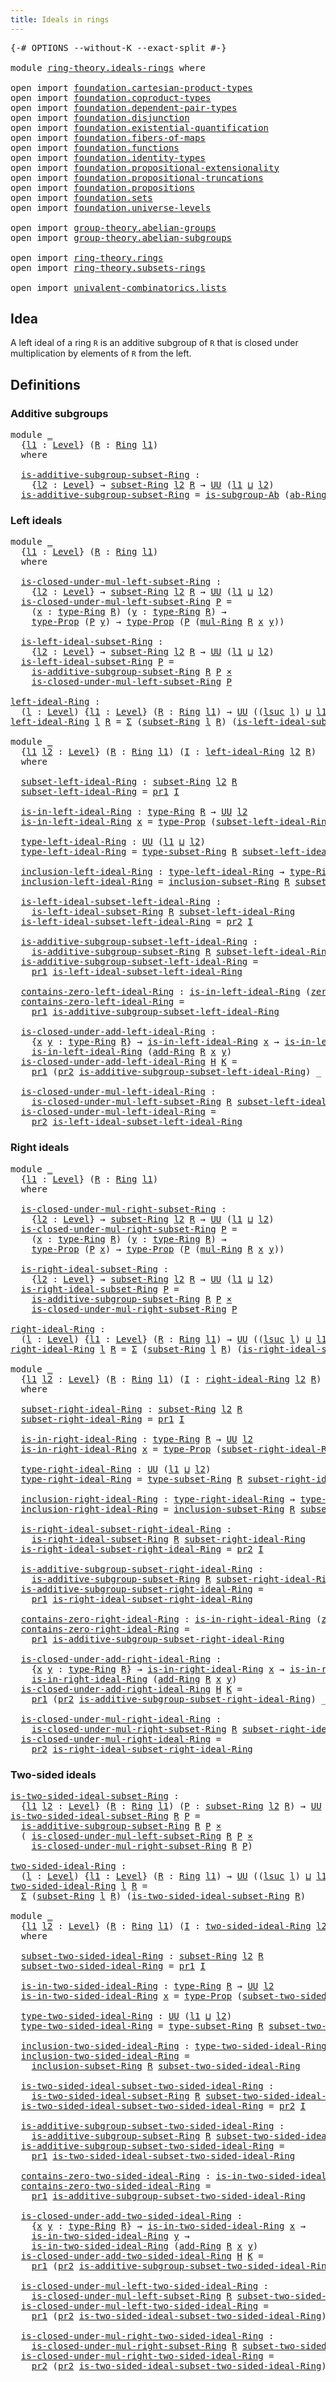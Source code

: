 ```yaml
---
title: Ideals in rings
---
```


<pre class="Agda"><a id="41" class="Symbol">{-#</a> <a id="45" class="Keyword">OPTIONS</a> <a id="53" class="Pragma">--without-K</a> <a id="65" class="Pragma">--exact-split</a> <a id="79" class="Symbol">#-}</a>

<a id="84" class="Keyword">module</a> <a id="91" href="ring-theory.ideals-rings.html" class="Module">ring-theory.ideals-rings</a> <a id="116" class="Keyword">where</a>

<a id="123" class="Keyword">open</a> <a id="128" class="Keyword">import</a> <a id="135" href="foundation.cartesian-product-types.html" class="Module">foundation.cartesian-product-types</a>
<a id="170" class="Keyword">open</a> <a id="175" class="Keyword">import</a> <a id="182" href="foundation.coproduct-types.html" class="Module">foundation.coproduct-types</a>
<a id="209" class="Keyword">open</a> <a id="214" class="Keyword">import</a> <a id="221" href="foundation.dependent-pair-types.html" class="Module">foundation.dependent-pair-types</a>
<a id="253" class="Keyword">open</a> <a id="258" class="Keyword">import</a> <a id="265" href="foundation.disjunction.html" class="Module">foundation.disjunction</a>
<a id="288" class="Keyword">open</a> <a id="293" class="Keyword">import</a> <a id="300" href="foundation.existential-quantification.html" class="Module">foundation.existential-quantification</a>
<a id="338" class="Keyword">open</a> <a id="343" class="Keyword">import</a> <a id="350" href="foundation.fibers-of-maps.html" class="Module">foundation.fibers-of-maps</a>
<a id="376" class="Keyword">open</a> <a id="381" class="Keyword">import</a> <a id="388" href="foundation.functions.html" class="Module">foundation.functions</a>
<a id="409" class="Keyword">open</a> <a id="414" class="Keyword">import</a> <a id="421" href="foundation.identity-types.html" class="Module">foundation.identity-types</a>
<a id="447" class="Keyword">open</a> <a id="452" class="Keyword">import</a> <a id="459" href="foundation.propositional-extensionality.html" class="Module">foundation.propositional-extensionality</a>
<a id="499" class="Keyword">open</a> <a id="504" class="Keyword">import</a> <a id="511" href="foundation.propositional-truncations.html" class="Module">foundation.propositional-truncations</a>
<a id="548" class="Keyword">open</a> <a id="553" class="Keyword">import</a> <a id="560" href="foundation.propositions.html" class="Module">foundation.propositions</a>
<a id="584" class="Keyword">open</a> <a id="589" class="Keyword">import</a> <a id="596" href="foundation.sets.html" class="Module">foundation.sets</a>
<a id="612" class="Keyword">open</a> <a id="617" class="Keyword">import</a> <a id="624" href="foundation.universe-levels.html" class="Module">foundation.universe-levels</a>

<a id="652" class="Keyword">open</a> <a id="657" class="Keyword">import</a> <a id="664" href="group-theory.abelian-groups.html" class="Module">group-theory.abelian-groups</a>
<a id="692" class="Keyword">open</a> <a id="697" class="Keyword">import</a> <a id="704" href="group-theory.abelian-subgroups.html" class="Module">group-theory.abelian-subgroups</a>

<a id="736" class="Keyword">open</a> <a id="741" class="Keyword">import</a> <a id="748" href="ring-theory.rings.html" class="Module">ring-theory.rings</a>
<a id="766" class="Keyword">open</a> <a id="771" class="Keyword">import</a> <a id="778" href="ring-theory.subsets-rings.html" class="Module">ring-theory.subsets-rings</a>

<a id="805" class="Keyword">open</a> <a id="810" class="Keyword">import</a> <a id="817" href="univalent-combinatorics.lists.html" class="Module">univalent-combinatorics.lists</a>
</pre>
## Idea

A left ideal of a ring `R` is an additive subgroup of `R` that is closed under multiplication by elements of `R` from the left.

## Definitions

### Additive subgroups

<pre class="Agda"><a id="1038" class="Keyword">module</a> <a id="1045" href="ring-theory.ideals-rings.html#1045" class="Module">_</a>
  <a id="1049" class="Symbol">{</a><a id="1050" href="ring-theory.ideals-rings.html#1050" class="Bound">l1</a> <a id="1053" class="Symbol">:</a> <a id="1055" href="Agda.Primitive.html#597" class="Postulate">Level</a><a id="1060" class="Symbol">}</a> <a id="1062" class="Symbol">(</a><a id="1063" href="ring-theory.ideals-rings.html#1063" class="Bound">R</a> <a id="1065" class="Symbol">:</a> <a id="1067" href="ring-theory.rings.html#2551" class="Function">Ring</a> <a id="1072" href="ring-theory.ideals-rings.html#1050" class="Bound">l1</a><a id="1074" class="Symbol">)</a>
  <a id="1078" class="Keyword">where</a>
  
  <a id="1089" href="ring-theory.ideals-rings.html#1089" class="Function">is-additive-subgroup-subset-Ring</a> <a id="1122" class="Symbol">:</a>
    <a id="1128" class="Symbol">{</a><a id="1129" href="ring-theory.ideals-rings.html#1129" class="Bound">l2</a> <a id="1132" class="Symbol">:</a> <a id="1134" href="Agda.Primitive.html#597" class="Postulate">Level</a><a id="1139" class="Symbol">}</a> <a id="1141" class="Symbol">→</a> <a id="1143" href="ring-theory.subsets-rings.html#597" class="Function">subset-Ring</a> <a id="1155" href="ring-theory.ideals-rings.html#1129" class="Bound">l2</a> <a id="1158" href="ring-theory.ideals-rings.html#1063" class="Bound">R</a> <a id="1160" class="Symbol">→</a> <a id="1162" href="foundation-core.universe-levels.html#235" class="Primitive">UU</a> <a id="1165" class="Symbol">(</a><a id="1166" href="ring-theory.ideals-rings.html#1050" class="Bound">l1</a> <a id="1169" href="Agda.Primitive.html#810" class="Primitive Operator">⊔</a> <a id="1171" href="ring-theory.ideals-rings.html#1129" class="Bound">l2</a><a id="1173" class="Symbol">)</a>
  <a id="1177" href="ring-theory.ideals-rings.html#1089" class="Function">is-additive-subgroup-subset-Ring</a> <a id="1210" class="Symbol">=</a> <a id="1212" href="group-theory.abelian-subgroups.html#3419" class="Function">is-subgroup-Ab</a> <a id="1227" class="Symbol">(</a><a id="1228" href="ring-theory.rings.html#2665" class="Function">ab-Ring</a> <a id="1236" href="ring-theory.ideals-rings.html#1063" class="Bound">R</a><a id="1237" class="Symbol">)</a>
</pre>
### Left ideals

<pre class="Agda"><a id="1269" class="Keyword">module</a> <a id="1276" href="ring-theory.ideals-rings.html#1276" class="Module">_</a>
  <a id="1280" class="Symbol">{</a><a id="1281" href="ring-theory.ideals-rings.html#1281" class="Bound">l1</a> <a id="1284" class="Symbol">:</a> <a id="1286" href="Agda.Primitive.html#597" class="Postulate">Level</a><a id="1291" class="Symbol">}</a> <a id="1293" class="Symbol">(</a><a id="1294" href="ring-theory.ideals-rings.html#1294" class="Bound">R</a> <a id="1296" class="Symbol">:</a> <a id="1298" href="ring-theory.rings.html#2551" class="Function">Ring</a> <a id="1303" href="ring-theory.ideals-rings.html#1281" class="Bound">l1</a><a id="1305" class="Symbol">)</a>
  <a id="1309" class="Keyword">where</a>
  
  <a id="1320" href="ring-theory.ideals-rings.html#1320" class="Function">is-closed-under-mul-left-subset-Ring</a> <a id="1357" class="Symbol">:</a>
    <a id="1363" class="Symbol">{</a><a id="1364" href="ring-theory.ideals-rings.html#1364" class="Bound">l2</a> <a id="1367" class="Symbol">:</a> <a id="1369" href="Agda.Primitive.html#597" class="Postulate">Level</a><a id="1374" class="Symbol">}</a> <a id="1376" class="Symbol">→</a> <a id="1378" href="ring-theory.subsets-rings.html#597" class="Function">subset-Ring</a> <a id="1390" href="ring-theory.ideals-rings.html#1364" class="Bound">l2</a> <a id="1393" href="ring-theory.ideals-rings.html#1294" class="Bound">R</a> <a id="1395" class="Symbol">→</a> <a id="1397" href="foundation-core.universe-levels.html#235" class="Primitive">UU</a> <a id="1400" class="Symbol">(</a><a id="1401" href="ring-theory.ideals-rings.html#1281" class="Bound">l1</a> <a id="1404" href="Agda.Primitive.html#810" class="Primitive Operator">⊔</a> <a id="1406" href="ring-theory.ideals-rings.html#1364" class="Bound">l2</a><a id="1408" class="Symbol">)</a>
  <a id="1412" href="ring-theory.ideals-rings.html#1320" class="Function">is-closed-under-mul-left-subset-Ring</a> <a id="1449" href="ring-theory.ideals-rings.html#1449" class="Bound">P</a> <a id="1451" class="Symbol">=</a>
    <a id="1457" class="Symbol">(</a><a id="1458" href="ring-theory.ideals-rings.html#1458" class="Bound">x</a> <a id="1460" class="Symbol">:</a> <a id="1462" href="ring-theory.rings.html#2808" class="Function">type-Ring</a> <a id="1472" href="ring-theory.ideals-rings.html#1294" class="Bound">R</a><a id="1473" class="Symbol">)</a> <a id="1475" class="Symbol">(</a><a id="1476" href="ring-theory.ideals-rings.html#1476" class="Bound">y</a> <a id="1478" class="Symbol">:</a> <a id="1480" href="ring-theory.rings.html#2808" class="Function">type-Ring</a> <a id="1490" href="ring-theory.ideals-rings.html#1294" class="Bound">R</a><a id="1491" class="Symbol">)</a> <a id="1493" class="Symbol">→</a>
    <a id="1499" href="foundation-core.propositions.html#1495" class="Function">type-Prop</a> <a id="1509" class="Symbol">(</a><a id="1510" href="ring-theory.ideals-rings.html#1449" class="Bound">P</a> <a id="1512" href="ring-theory.ideals-rings.html#1476" class="Bound">y</a><a id="1513" class="Symbol">)</a> <a id="1515" class="Symbol">→</a> <a id="1517" href="foundation-core.propositions.html#1495" class="Function">type-Prop</a> <a id="1527" class="Symbol">(</a><a id="1528" href="ring-theory.ideals-rings.html#1449" class="Bound">P</a> <a id="1530" class="Symbol">(</a><a id="1531" href="ring-theory.rings.html#6590" class="Function">mul-Ring</a> <a id="1540" href="ring-theory.ideals-rings.html#1294" class="Bound">R</a> <a id="1542" href="ring-theory.ideals-rings.html#1458" class="Bound">x</a> <a id="1544" href="ring-theory.ideals-rings.html#1476" class="Bound">y</a><a id="1545" class="Symbol">))</a>
  
  <a id="1553" href="ring-theory.ideals-rings.html#1553" class="Function">is-left-ideal-subset-Ring</a> <a id="1579" class="Symbol">:</a>
    <a id="1585" class="Symbol">{</a><a id="1586" href="ring-theory.ideals-rings.html#1586" class="Bound">l2</a> <a id="1589" class="Symbol">:</a> <a id="1591" href="Agda.Primitive.html#597" class="Postulate">Level</a><a id="1596" class="Symbol">}</a> <a id="1598" class="Symbol">→</a> <a id="1600" href="ring-theory.subsets-rings.html#597" class="Function">subset-Ring</a> <a id="1612" href="ring-theory.ideals-rings.html#1586" class="Bound">l2</a> <a id="1615" href="ring-theory.ideals-rings.html#1294" class="Bound">R</a> <a id="1617" class="Symbol">→</a> <a id="1619" href="foundation-core.universe-levels.html#235" class="Primitive">UU</a> <a id="1622" class="Symbol">(</a><a id="1623" href="ring-theory.ideals-rings.html#1281" class="Bound">l1</a> <a id="1626" href="Agda.Primitive.html#810" class="Primitive Operator">⊔</a> <a id="1628" href="ring-theory.ideals-rings.html#1586" class="Bound">l2</a><a id="1630" class="Symbol">)</a>
  <a id="1634" href="ring-theory.ideals-rings.html#1553" class="Function">is-left-ideal-subset-Ring</a> <a id="1660" href="ring-theory.ideals-rings.html#1660" class="Bound">P</a> <a id="1662" class="Symbol">=</a>
    <a id="1668" href="ring-theory.ideals-rings.html#1089" class="Function">is-additive-subgroup-subset-Ring</a> <a id="1701" href="ring-theory.ideals-rings.html#1294" class="Bound">R</a> <a id="1703" href="ring-theory.ideals-rings.html#1660" class="Bound">P</a> <a id="1705" href="foundation-core.cartesian-product-types.html#590" class="Function Operator">×</a>
    <a id="1711" href="ring-theory.ideals-rings.html#1320" class="Function">is-closed-under-mul-left-subset-Ring</a> <a id="1748" href="ring-theory.ideals-rings.html#1660" class="Bound">P</a>
  
<a id="left-ideal-Ring"></a><a id="1753" href="ring-theory.ideals-rings.html#1753" class="Function">left-ideal-Ring</a> <a id="1769" class="Symbol">:</a>
  <a id="1773" class="Symbol">(</a><a id="1774" href="ring-theory.ideals-rings.html#1774" class="Bound">l</a> <a id="1776" class="Symbol">:</a> <a id="1778" href="Agda.Primitive.html#597" class="Postulate">Level</a><a id="1783" class="Symbol">)</a> <a id="1785" class="Symbol">{</a><a id="1786" href="ring-theory.ideals-rings.html#1786" class="Bound">l1</a> <a id="1789" class="Symbol">:</a> <a id="1791" href="Agda.Primitive.html#597" class="Postulate">Level</a><a id="1796" class="Symbol">}</a> <a id="1798" class="Symbol">(</a><a id="1799" href="ring-theory.ideals-rings.html#1799" class="Bound">R</a> <a id="1801" class="Symbol">:</a> <a id="1803" href="ring-theory.rings.html#2551" class="Function">Ring</a> <a id="1808" href="ring-theory.ideals-rings.html#1786" class="Bound">l1</a><a id="1810" class="Symbol">)</a> <a id="1812" class="Symbol">→</a> <a id="1814" href="foundation-core.universe-levels.html#235" class="Primitive">UU</a> <a id="1817" class="Symbol">((</a><a id="1819" href="Agda.Primitive.html#780" class="Primitive">lsuc</a> <a id="1824" href="ring-theory.ideals-rings.html#1774" class="Bound">l</a><a id="1825" class="Symbol">)</a> <a id="1827" href="Agda.Primitive.html#810" class="Primitive Operator">⊔</a> <a id="1829" href="ring-theory.ideals-rings.html#1786" class="Bound">l1</a><a id="1831" class="Symbol">)</a>
<a id="1833" href="ring-theory.ideals-rings.html#1753" class="Function">left-ideal-Ring</a> <a id="1849" href="ring-theory.ideals-rings.html#1849" class="Bound">l</a> <a id="1851" href="ring-theory.ideals-rings.html#1851" class="Bound">R</a> <a id="1853" class="Symbol">=</a> <a id="1855" href="foundation-core.dependent-pair-types.html#515" class="Record">Σ</a> <a id="1857" class="Symbol">(</a><a id="1858" href="ring-theory.subsets-rings.html#597" class="Function">subset-Ring</a> <a id="1870" href="ring-theory.ideals-rings.html#1849" class="Bound">l</a> <a id="1872" href="ring-theory.ideals-rings.html#1851" class="Bound">R</a><a id="1873" class="Symbol">)</a> <a id="1875" class="Symbol">(</a><a id="1876" href="ring-theory.ideals-rings.html#1553" class="Function">is-left-ideal-subset-Ring</a> <a id="1902" href="ring-theory.ideals-rings.html#1851" class="Bound">R</a><a id="1903" class="Symbol">)</a>

<a id="1906" class="Keyword">module</a> <a id="1913" href="ring-theory.ideals-rings.html#1913" class="Module">_</a>
  <a id="1917" class="Symbol">{</a><a id="1918" href="ring-theory.ideals-rings.html#1918" class="Bound">l1</a> <a id="1921" href="ring-theory.ideals-rings.html#1921" class="Bound">l2</a> <a id="1924" class="Symbol">:</a> <a id="1926" href="Agda.Primitive.html#597" class="Postulate">Level</a><a id="1931" class="Symbol">}</a> <a id="1933" class="Symbol">(</a><a id="1934" href="ring-theory.ideals-rings.html#1934" class="Bound">R</a> <a id="1936" class="Symbol">:</a> <a id="1938" href="ring-theory.rings.html#2551" class="Function">Ring</a> <a id="1943" href="ring-theory.ideals-rings.html#1918" class="Bound">l1</a><a id="1945" class="Symbol">)</a> <a id="1947" class="Symbol">(</a><a id="1948" href="ring-theory.ideals-rings.html#1948" class="Bound">I</a> <a id="1950" class="Symbol">:</a> <a id="1952" href="ring-theory.ideals-rings.html#1753" class="Function">left-ideal-Ring</a> <a id="1968" href="ring-theory.ideals-rings.html#1921" class="Bound">l2</a> <a id="1971" href="ring-theory.ideals-rings.html#1934" class="Bound">R</a><a id="1972" class="Symbol">)</a>
  <a id="1976" class="Keyword">where</a>

  <a id="1985" href="ring-theory.ideals-rings.html#1985" class="Function">subset-left-ideal-Ring</a> <a id="2008" class="Symbol">:</a> <a id="2010" href="ring-theory.subsets-rings.html#597" class="Function">subset-Ring</a> <a id="2022" href="ring-theory.ideals-rings.html#1921" class="Bound">l2</a> <a id="2025" href="ring-theory.ideals-rings.html#1934" class="Bound">R</a>
  <a id="2029" href="ring-theory.ideals-rings.html#1985" class="Function">subset-left-ideal-Ring</a> <a id="2052" class="Symbol">=</a> <a id="2054" href="foundation-core.dependent-pair-types.html#605" class="Field">pr1</a> <a id="2058" href="ring-theory.ideals-rings.html#1948" class="Bound">I</a>

  <a id="2063" href="ring-theory.ideals-rings.html#2063" class="Function">is-in-left-ideal-Ring</a> <a id="2085" class="Symbol">:</a> <a id="2087" href="ring-theory.rings.html#2808" class="Function">type-Ring</a> <a id="2097" href="ring-theory.ideals-rings.html#1934" class="Bound">R</a> <a id="2099" class="Symbol">→</a> <a id="2101" href="foundation-core.universe-levels.html#235" class="Primitive">UU</a> <a id="2104" href="ring-theory.ideals-rings.html#1921" class="Bound">l2</a>
  <a id="2109" href="ring-theory.ideals-rings.html#2063" class="Function">is-in-left-ideal-Ring</a> <a id="2131" href="ring-theory.ideals-rings.html#2131" class="Bound">x</a> <a id="2133" class="Symbol">=</a> <a id="2135" href="foundation-core.propositions.html#1495" class="Function">type-Prop</a> <a id="2145" class="Symbol">(</a><a id="2146" href="ring-theory.ideals-rings.html#1985" class="Function">subset-left-ideal-Ring</a> <a id="2169" href="ring-theory.ideals-rings.html#2131" class="Bound">x</a><a id="2170" class="Symbol">)</a>

  <a id="2175" href="ring-theory.ideals-rings.html#2175" class="Function">type-left-ideal-Ring</a> <a id="2196" class="Symbol">:</a> <a id="2198" href="foundation-core.universe-levels.html#235" class="Primitive">UU</a> <a id="2201" class="Symbol">(</a><a id="2202" href="ring-theory.ideals-rings.html#1918" class="Bound">l1</a> <a id="2205" href="Agda.Primitive.html#810" class="Primitive Operator">⊔</a> <a id="2207" href="ring-theory.ideals-rings.html#1921" class="Bound">l2</a><a id="2209" class="Symbol">)</a>
  <a id="2213" href="ring-theory.ideals-rings.html#2175" class="Function">type-left-ideal-Ring</a> <a id="2234" class="Symbol">=</a> <a id="2236" href="ring-theory.subsets-rings.html#944" class="Function">type-subset-Ring</a> <a id="2253" href="ring-theory.ideals-rings.html#1934" class="Bound">R</a> <a id="2255" href="ring-theory.ideals-rings.html#1985" class="Function">subset-left-ideal-Ring</a>

  <a id="2281" href="ring-theory.ideals-rings.html#2281" class="Function">inclusion-left-ideal-Ring</a> <a id="2307" class="Symbol">:</a> <a id="2309" href="ring-theory.ideals-rings.html#2175" class="Function">type-left-ideal-Ring</a> <a id="2330" class="Symbol">→</a> <a id="2332" href="ring-theory.rings.html#2808" class="Function">type-Ring</a> <a id="2342" href="ring-theory.ideals-rings.html#1934" class="Bound">R</a>
  <a id="2346" href="ring-theory.ideals-rings.html#2281" class="Function">inclusion-left-ideal-Ring</a> <a id="2372" class="Symbol">=</a> <a id="2374" href="ring-theory.subsets-rings.html#1015" class="Function">inclusion-subset-Ring</a> <a id="2396" href="ring-theory.ideals-rings.html#1934" class="Bound">R</a> <a id="2398" href="ring-theory.ideals-rings.html#1985" class="Function">subset-left-ideal-Ring</a>

  <a id="2424" href="ring-theory.ideals-rings.html#2424" class="Function">is-left-ideal-subset-left-ideal-Ring</a> <a id="2461" class="Symbol">:</a>
    <a id="2467" href="ring-theory.ideals-rings.html#1553" class="Function">is-left-ideal-subset-Ring</a> <a id="2493" href="ring-theory.ideals-rings.html#1934" class="Bound">R</a> <a id="2495" href="ring-theory.ideals-rings.html#1985" class="Function">subset-left-ideal-Ring</a>
  <a id="2520" href="ring-theory.ideals-rings.html#2424" class="Function">is-left-ideal-subset-left-ideal-Ring</a> <a id="2557" class="Symbol">=</a> <a id="2559" href="foundation-core.dependent-pair-types.html#617" class="Field">pr2</a> <a id="2563" href="ring-theory.ideals-rings.html#1948" class="Bound">I</a>

  <a id="2568" href="ring-theory.ideals-rings.html#2568" class="Function">is-additive-subgroup-subset-left-ideal-Ring</a> <a id="2612" class="Symbol">:</a>
    <a id="2618" href="ring-theory.ideals-rings.html#1089" class="Function">is-additive-subgroup-subset-Ring</a> <a id="2651" href="ring-theory.ideals-rings.html#1934" class="Bound">R</a> <a id="2653" href="ring-theory.ideals-rings.html#1985" class="Function">subset-left-ideal-Ring</a>
  <a id="2678" href="ring-theory.ideals-rings.html#2568" class="Function">is-additive-subgroup-subset-left-ideal-Ring</a> <a id="2722" class="Symbol">=</a>
    <a id="2728" href="foundation-core.dependent-pair-types.html#605" class="Field">pr1</a> <a id="2732" href="ring-theory.ideals-rings.html#2424" class="Function">is-left-ideal-subset-left-ideal-Ring</a>

  <a id="2772" href="ring-theory.ideals-rings.html#2772" class="Function">contains-zero-left-ideal-Ring</a> <a id="2802" class="Symbol">:</a> <a id="2804" href="ring-theory.ideals-rings.html#2063" class="Function">is-in-left-ideal-Ring</a> <a id="2826" class="Symbol">(</a><a id="2827" href="ring-theory.rings.html#5170" class="Function">zero-Ring</a> <a id="2837" href="ring-theory.ideals-rings.html#1934" class="Bound">R</a><a id="2838" class="Symbol">)</a>
  <a id="2842" href="ring-theory.ideals-rings.html#2772" class="Function">contains-zero-left-ideal-Ring</a> <a id="2872" class="Symbol">=</a>
    <a id="2878" href="foundation-core.dependent-pair-types.html#605" class="Field">pr1</a> <a id="2882" href="ring-theory.ideals-rings.html#2568" class="Function">is-additive-subgroup-subset-left-ideal-Ring</a>

  <a id="2929" href="ring-theory.ideals-rings.html#2929" class="Function">is-closed-under-add-left-ideal-Ring</a> <a id="2965" class="Symbol">:</a>
    <a id="2971" class="Symbol">{</a><a id="2972" href="ring-theory.ideals-rings.html#2972" class="Bound">x</a> <a id="2974" href="ring-theory.ideals-rings.html#2974" class="Bound">y</a> <a id="2976" class="Symbol">:</a> <a id="2978" href="ring-theory.rings.html#2808" class="Function">type-Ring</a> <a id="2988" href="ring-theory.ideals-rings.html#1934" class="Bound">R</a><a id="2989" class="Symbol">}</a> <a id="2991" class="Symbol">→</a> <a id="2993" href="ring-theory.ideals-rings.html#2063" class="Function">is-in-left-ideal-Ring</a> <a id="3015" href="ring-theory.ideals-rings.html#2972" class="Bound">x</a> <a id="3017" class="Symbol">→</a> <a id="3019" href="ring-theory.ideals-rings.html#2063" class="Function">is-in-left-ideal-Ring</a> <a id="3041" href="ring-theory.ideals-rings.html#2974" class="Bound">y</a> <a id="3043" class="Symbol">→</a>
    <a id="3049" href="ring-theory.ideals-rings.html#2063" class="Function">is-in-left-ideal-Ring</a> <a id="3071" class="Symbol">(</a><a id="3072" href="ring-theory.rings.html#3153" class="Function">add-Ring</a> <a id="3081" href="ring-theory.ideals-rings.html#1934" class="Bound">R</a> <a id="3083" href="ring-theory.ideals-rings.html#2972" class="Bound">x</a> <a id="3085" href="ring-theory.ideals-rings.html#2974" class="Bound">y</a><a id="3086" class="Symbol">)</a>
  <a id="3090" href="ring-theory.ideals-rings.html#2929" class="Function">is-closed-under-add-left-ideal-Ring</a> <a id="3126" href="ring-theory.ideals-rings.html#3126" class="Bound">H</a> <a id="3128" href="ring-theory.ideals-rings.html#3128" class="Bound">K</a> <a id="3130" class="Symbol">=</a>
    <a id="3136" href="foundation-core.dependent-pair-types.html#605" class="Field">pr1</a> <a id="3140" class="Symbol">(</a><a id="3141" href="foundation-core.dependent-pair-types.html#617" class="Field">pr2</a> <a id="3145" href="ring-theory.ideals-rings.html#2568" class="Function">is-additive-subgroup-subset-left-ideal-Ring</a><a id="3188" class="Symbol">)</a> <a id="3190" class="Symbol">_</a> <a id="3192" class="Symbol">_</a> <a id="3194" href="ring-theory.ideals-rings.html#3126" class="Bound">H</a> <a id="3196" href="ring-theory.ideals-rings.html#3128" class="Bound">K</a>

  <a id="3201" href="ring-theory.ideals-rings.html#3201" class="Function">is-closed-under-mul-left-ideal-Ring</a> <a id="3237" class="Symbol">:</a>
    <a id="3243" href="ring-theory.ideals-rings.html#1320" class="Function">is-closed-under-mul-left-subset-Ring</a> <a id="3280" href="ring-theory.ideals-rings.html#1934" class="Bound">R</a> <a id="3282" href="ring-theory.ideals-rings.html#1985" class="Function">subset-left-ideal-Ring</a>
  <a id="3307" href="ring-theory.ideals-rings.html#3201" class="Function">is-closed-under-mul-left-ideal-Ring</a> <a id="3343" class="Symbol">=</a>
    <a id="3349" href="foundation-core.dependent-pair-types.html#617" class="Field">pr2</a> <a id="3353" href="ring-theory.ideals-rings.html#2424" class="Function">is-left-ideal-subset-left-ideal-Ring</a>
</pre>
### Right ideals

<pre class="Agda"><a id="3421" class="Keyword">module</a> <a id="3428" href="ring-theory.ideals-rings.html#3428" class="Module">_</a>
  <a id="3432" class="Symbol">{</a><a id="3433" href="ring-theory.ideals-rings.html#3433" class="Bound">l1</a> <a id="3436" class="Symbol">:</a> <a id="3438" href="Agda.Primitive.html#597" class="Postulate">Level</a><a id="3443" class="Symbol">}</a> <a id="3445" class="Symbol">(</a><a id="3446" href="ring-theory.ideals-rings.html#3446" class="Bound">R</a> <a id="3448" class="Symbol">:</a> <a id="3450" href="ring-theory.rings.html#2551" class="Function">Ring</a> <a id="3455" href="ring-theory.ideals-rings.html#3433" class="Bound">l1</a><a id="3457" class="Symbol">)</a>
  <a id="3461" class="Keyword">where</a>
  
  <a id="3472" href="ring-theory.ideals-rings.html#3472" class="Function">is-closed-under-mul-right-subset-Ring</a> <a id="3510" class="Symbol">:</a>
    <a id="3516" class="Symbol">{</a><a id="3517" href="ring-theory.ideals-rings.html#3517" class="Bound">l2</a> <a id="3520" class="Symbol">:</a> <a id="3522" href="Agda.Primitive.html#597" class="Postulate">Level</a><a id="3527" class="Symbol">}</a> <a id="3529" class="Symbol">→</a> <a id="3531" href="ring-theory.subsets-rings.html#597" class="Function">subset-Ring</a> <a id="3543" href="ring-theory.ideals-rings.html#3517" class="Bound">l2</a> <a id="3546" href="ring-theory.ideals-rings.html#3446" class="Bound">R</a> <a id="3548" class="Symbol">→</a> <a id="3550" href="foundation-core.universe-levels.html#235" class="Primitive">UU</a> <a id="3553" class="Symbol">(</a><a id="3554" href="ring-theory.ideals-rings.html#3433" class="Bound">l1</a> <a id="3557" href="Agda.Primitive.html#810" class="Primitive Operator">⊔</a> <a id="3559" href="ring-theory.ideals-rings.html#3517" class="Bound">l2</a><a id="3561" class="Symbol">)</a>
  <a id="3565" href="ring-theory.ideals-rings.html#3472" class="Function">is-closed-under-mul-right-subset-Ring</a> <a id="3603" href="ring-theory.ideals-rings.html#3603" class="Bound">P</a> <a id="3605" class="Symbol">=</a>
    <a id="3611" class="Symbol">(</a><a id="3612" href="ring-theory.ideals-rings.html#3612" class="Bound">x</a> <a id="3614" class="Symbol">:</a> <a id="3616" href="ring-theory.rings.html#2808" class="Function">type-Ring</a> <a id="3626" href="ring-theory.ideals-rings.html#3446" class="Bound">R</a><a id="3627" class="Symbol">)</a> <a id="3629" class="Symbol">(</a><a id="3630" href="ring-theory.ideals-rings.html#3630" class="Bound">y</a> <a id="3632" class="Symbol">:</a> <a id="3634" href="ring-theory.rings.html#2808" class="Function">type-Ring</a> <a id="3644" href="ring-theory.ideals-rings.html#3446" class="Bound">R</a><a id="3645" class="Symbol">)</a> <a id="3647" class="Symbol">→</a>
    <a id="3653" href="foundation-core.propositions.html#1495" class="Function">type-Prop</a> <a id="3663" class="Symbol">(</a><a id="3664" href="ring-theory.ideals-rings.html#3603" class="Bound">P</a> <a id="3666" href="ring-theory.ideals-rings.html#3612" class="Bound">x</a><a id="3667" class="Symbol">)</a> <a id="3669" class="Symbol">→</a> <a id="3671" href="foundation-core.propositions.html#1495" class="Function">type-Prop</a> <a id="3681" class="Symbol">(</a><a id="3682" href="ring-theory.ideals-rings.html#3603" class="Bound">P</a> <a id="3684" class="Symbol">(</a><a id="3685" href="ring-theory.rings.html#6590" class="Function">mul-Ring</a> <a id="3694" href="ring-theory.ideals-rings.html#3446" class="Bound">R</a> <a id="3696" href="ring-theory.ideals-rings.html#3612" class="Bound">x</a> <a id="3698" href="ring-theory.ideals-rings.html#3630" class="Bound">y</a><a id="3699" class="Symbol">))</a>

  <a id="3705" href="ring-theory.ideals-rings.html#3705" class="Function">is-right-ideal-subset-Ring</a> <a id="3732" class="Symbol">:</a>
    <a id="3738" class="Symbol">{</a><a id="3739" href="ring-theory.ideals-rings.html#3739" class="Bound">l2</a> <a id="3742" class="Symbol">:</a> <a id="3744" href="Agda.Primitive.html#597" class="Postulate">Level</a><a id="3749" class="Symbol">}</a> <a id="3751" class="Symbol">→</a> <a id="3753" href="ring-theory.subsets-rings.html#597" class="Function">subset-Ring</a> <a id="3765" href="ring-theory.ideals-rings.html#3739" class="Bound">l2</a> <a id="3768" href="ring-theory.ideals-rings.html#3446" class="Bound">R</a> <a id="3770" class="Symbol">→</a> <a id="3772" href="foundation-core.universe-levels.html#235" class="Primitive">UU</a> <a id="3775" class="Symbol">(</a><a id="3776" href="ring-theory.ideals-rings.html#3433" class="Bound">l1</a> <a id="3779" href="Agda.Primitive.html#810" class="Primitive Operator">⊔</a> <a id="3781" href="ring-theory.ideals-rings.html#3739" class="Bound">l2</a><a id="3783" class="Symbol">)</a>
  <a id="3787" href="ring-theory.ideals-rings.html#3705" class="Function">is-right-ideal-subset-Ring</a> <a id="3814" href="ring-theory.ideals-rings.html#3814" class="Bound">P</a> <a id="3816" class="Symbol">=</a>
    <a id="3822" href="ring-theory.ideals-rings.html#1089" class="Function">is-additive-subgroup-subset-Ring</a> <a id="3855" href="ring-theory.ideals-rings.html#3446" class="Bound">R</a> <a id="3857" href="ring-theory.ideals-rings.html#3814" class="Bound">P</a> <a id="3859" href="foundation-core.cartesian-product-types.html#590" class="Function Operator">×</a>
    <a id="3865" href="ring-theory.ideals-rings.html#3472" class="Function">is-closed-under-mul-right-subset-Ring</a> <a id="3903" href="ring-theory.ideals-rings.html#3814" class="Bound">P</a>

<a id="right-ideal-Ring"></a><a id="3906" href="ring-theory.ideals-rings.html#3906" class="Function">right-ideal-Ring</a> <a id="3923" class="Symbol">:</a>
  <a id="3927" class="Symbol">(</a><a id="3928" href="ring-theory.ideals-rings.html#3928" class="Bound">l</a> <a id="3930" class="Symbol">:</a> <a id="3932" href="Agda.Primitive.html#597" class="Postulate">Level</a><a id="3937" class="Symbol">)</a> <a id="3939" class="Symbol">{</a><a id="3940" href="ring-theory.ideals-rings.html#3940" class="Bound">l1</a> <a id="3943" class="Symbol">:</a> <a id="3945" href="Agda.Primitive.html#597" class="Postulate">Level</a><a id="3950" class="Symbol">}</a> <a id="3952" class="Symbol">(</a><a id="3953" href="ring-theory.ideals-rings.html#3953" class="Bound">R</a> <a id="3955" class="Symbol">:</a> <a id="3957" href="ring-theory.rings.html#2551" class="Function">Ring</a> <a id="3962" href="ring-theory.ideals-rings.html#3940" class="Bound">l1</a><a id="3964" class="Symbol">)</a> <a id="3966" class="Symbol">→</a> <a id="3968" href="foundation-core.universe-levels.html#235" class="Primitive">UU</a> <a id="3971" class="Symbol">((</a><a id="3973" href="Agda.Primitive.html#780" class="Primitive">lsuc</a> <a id="3978" href="ring-theory.ideals-rings.html#3928" class="Bound">l</a><a id="3979" class="Symbol">)</a> <a id="3981" href="Agda.Primitive.html#810" class="Primitive Operator">⊔</a> <a id="3983" href="ring-theory.ideals-rings.html#3940" class="Bound">l1</a><a id="3985" class="Symbol">)</a>
<a id="3987" href="ring-theory.ideals-rings.html#3906" class="Function">right-ideal-Ring</a> <a id="4004" href="ring-theory.ideals-rings.html#4004" class="Bound">l</a> <a id="4006" href="ring-theory.ideals-rings.html#4006" class="Bound">R</a> <a id="4008" class="Symbol">=</a> <a id="4010" href="foundation-core.dependent-pair-types.html#515" class="Record">Σ</a> <a id="4012" class="Symbol">(</a><a id="4013" href="ring-theory.subsets-rings.html#597" class="Function">subset-Ring</a> <a id="4025" href="ring-theory.ideals-rings.html#4004" class="Bound">l</a> <a id="4027" href="ring-theory.ideals-rings.html#4006" class="Bound">R</a><a id="4028" class="Symbol">)</a> <a id="4030" class="Symbol">(</a><a id="4031" href="ring-theory.ideals-rings.html#3705" class="Function">is-right-ideal-subset-Ring</a> <a id="4058" href="ring-theory.ideals-rings.html#4006" class="Bound">R</a><a id="4059" class="Symbol">)</a>

<a id="4062" class="Keyword">module</a> <a id="4069" href="ring-theory.ideals-rings.html#4069" class="Module">_</a>
  <a id="4073" class="Symbol">{</a><a id="4074" href="ring-theory.ideals-rings.html#4074" class="Bound">l1</a> <a id="4077" href="ring-theory.ideals-rings.html#4077" class="Bound">l2</a> <a id="4080" class="Symbol">:</a> <a id="4082" href="Agda.Primitive.html#597" class="Postulate">Level</a><a id="4087" class="Symbol">}</a> <a id="4089" class="Symbol">(</a><a id="4090" href="ring-theory.ideals-rings.html#4090" class="Bound">R</a> <a id="4092" class="Symbol">:</a> <a id="4094" href="ring-theory.rings.html#2551" class="Function">Ring</a> <a id="4099" href="ring-theory.ideals-rings.html#4074" class="Bound">l1</a><a id="4101" class="Symbol">)</a> <a id="4103" class="Symbol">(</a><a id="4104" href="ring-theory.ideals-rings.html#4104" class="Bound">I</a> <a id="4106" class="Symbol">:</a> <a id="4108" href="ring-theory.ideals-rings.html#3906" class="Function">right-ideal-Ring</a> <a id="4125" href="ring-theory.ideals-rings.html#4077" class="Bound">l2</a> <a id="4128" href="ring-theory.ideals-rings.html#4090" class="Bound">R</a><a id="4129" class="Symbol">)</a>
  <a id="4133" class="Keyword">where</a>

  <a id="4142" href="ring-theory.ideals-rings.html#4142" class="Function">subset-right-ideal-Ring</a> <a id="4166" class="Symbol">:</a> <a id="4168" href="ring-theory.subsets-rings.html#597" class="Function">subset-Ring</a> <a id="4180" href="ring-theory.ideals-rings.html#4077" class="Bound">l2</a> <a id="4183" href="ring-theory.ideals-rings.html#4090" class="Bound">R</a>
  <a id="4187" href="ring-theory.ideals-rings.html#4142" class="Function">subset-right-ideal-Ring</a> <a id="4211" class="Symbol">=</a> <a id="4213" href="foundation-core.dependent-pair-types.html#605" class="Field">pr1</a> <a id="4217" href="ring-theory.ideals-rings.html#4104" class="Bound">I</a>

  <a id="4222" href="ring-theory.ideals-rings.html#4222" class="Function">is-in-right-ideal-Ring</a> <a id="4245" class="Symbol">:</a> <a id="4247" href="ring-theory.rings.html#2808" class="Function">type-Ring</a> <a id="4257" href="ring-theory.ideals-rings.html#4090" class="Bound">R</a> <a id="4259" class="Symbol">→</a> <a id="4261" href="foundation-core.universe-levels.html#235" class="Primitive">UU</a> <a id="4264" href="ring-theory.ideals-rings.html#4077" class="Bound">l2</a>
  <a id="4269" href="ring-theory.ideals-rings.html#4222" class="Function">is-in-right-ideal-Ring</a> <a id="4292" href="ring-theory.ideals-rings.html#4292" class="Bound">x</a> <a id="4294" class="Symbol">=</a> <a id="4296" href="foundation-core.propositions.html#1495" class="Function">type-Prop</a> <a id="4306" class="Symbol">(</a><a id="4307" href="ring-theory.ideals-rings.html#4142" class="Function">subset-right-ideal-Ring</a> <a id="4331" href="ring-theory.ideals-rings.html#4292" class="Bound">x</a><a id="4332" class="Symbol">)</a>

  <a id="4337" href="ring-theory.ideals-rings.html#4337" class="Function">type-right-ideal-Ring</a> <a id="4359" class="Symbol">:</a> <a id="4361" href="foundation-core.universe-levels.html#235" class="Primitive">UU</a> <a id="4364" class="Symbol">(</a><a id="4365" href="ring-theory.ideals-rings.html#4074" class="Bound">l1</a> <a id="4368" href="Agda.Primitive.html#810" class="Primitive Operator">⊔</a> <a id="4370" href="ring-theory.ideals-rings.html#4077" class="Bound">l2</a><a id="4372" class="Symbol">)</a>
  <a id="4376" href="ring-theory.ideals-rings.html#4337" class="Function">type-right-ideal-Ring</a> <a id="4398" class="Symbol">=</a> <a id="4400" href="ring-theory.subsets-rings.html#944" class="Function">type-subset-Ring</a> <a id="4417" href="ring-theory.ideals-rings.html#4090" class="Bound">R</a> <a id="4419" href="ring-theory.ideals-rings.html#4142" class="Function">subset-right-ideal-Ring</a>

  <a id="4446" href="ring-theory.ideals-rings.html#4446" class="Function">inclusion-right-ideal-Ring</a> <a id="4473" class="Symbol">:</a> <a id="4475" href="ring-theory.ideals-rings.html#4337" class="Function">type-right-ideal-Ring</a> <a id="4497" class="Symbol">→</a> <a id="4499" href="ring-theory.rings.html#2808" class="Function">type-Ring</a> <a id="4509" href="ring-theory.ideals-rings.html#4090" class="Bound">R</a>
  <a id="4513" href="ring-theory.ideals-rings.html#4446" class="Function">inclusion-right-ideal-Ring</a> <a id="4540" class="Symbol">=</a> <a id="4542" href="ring-theory.subsets-rings.html#1015" class="Function">inclusion-subset-Ring</a> <a id="4564" href="ring-theory.ideals-rings.html#4090" class="Bound">R</a> <a id="4566" href="ring-theory.ideals-rings.html#4142" class="Function">subset-right-ideal-Ring</a>

  <a id="4593" href="ring-theory.ideals-rings.html#4593" class="Function">is-right-ideal-subset-right-ideal-Ring</a> <a id="4632" class="Symbol">:</a>
    <a id="4638" href="ring-theory.ideals-rings.html#3705" class="Function">is-right-ideal-subset-Ring</a> <a id="4665" href="ring-theory.ideals-rings.html#4090" class="Bound">R</a> <a id="4667" href="ring-theory.ideals-rings.html#4142" class="Function">subset-right-ideal-Ring</a>
  <a id="4693" href="ring-theory.ideals-rings.html#4593" class="Function">is-right-ideal-subset-right-ideal-Ring</a> <a id="4732" class="Symbol">=</a> <a id="4734" href="foundation-core.dependent-pair-types.html#617" class="Field">pr2</a> <a id="4738" href="ring-theory.ideals-rings.html#4104" class="Bound">I</a>

  <a id="4743" href="ring-theory.ideals-rings.html#4743" class="Function">is-additive-subgroup-subset-right-ideal-Ring</a> <a id="4788" class="Symbol">:</a>
    <a id="4794" href="ring-theory.ideals-rings.html#1089" class="Function">is-additive-subgroup-subset-Ring</a> <a id="4827" href="ring-theory.ideals-rings.html#4090" class="Bound">R</a> <a id="4829" href="ring-theory.ideals-rings.html#4142" class="Function">subset-right-ideal-Ring</a>
  <a id="4855" href="ring-theory.ideals-rings.html#4743" class="Function">is-additive-subgroup-subset-right-ideal-Ring</a> <a id="4900" class="Symbol">=</a>
    <a id="4906" href="foundation-core.dependent-pair-types.html#605" class="Field">pr1</a> <a id="4910" href="ring-theory.ideals-rings.html#4593" class="Function">is-right-ideal-subset-right-ideal-Ring</a>

  <a id="4952" href="ring-theory.ideals-rings.html#4952" class="Function">contains-zero-right-ideal-Ring</a> <a id="4983" class="Symbol">:</a> <a id="4985" href="ring-theory.ideals-rings.html#4222" class="Function">is-in-right-ideal-Ring</a> <a id="5008" class="Symbol">(</a><a id="5009" href="ring-theory.rings.html#5170" class="Function">zero-Ring</a> <a id="5019" href="ring-theory.ideals-rings.html#4090" class="Bound">R</a><a id="5020" class="Symbol">)</a>
  <a id="5024" href="ring-theory.ideals-rings.html#4952" class="Function">contains-zero-right-ideal-Ring</a> <a id="5055" class="Symbol">=</a>
    <a id="5061" href="foundation-core.dependent-pair-types.html#605" class="Field">pr1</a> <a id="5065" href="ring-theory.ideals-rings.html#4743" class="Function">is-additive-subgroup-subset-right-ideal-Ring</a>

  <a id="5113" href="ring-theory.ideals-rings.html#5113" class="Function">is-closed-under-add-right-ideal-Ring</a> <a id="5150" class="Symbol">:</a>
    <a id="5156" class="Symbol">{</a><a id="5157" href="ring-theory.ideals-rings.html#5157" class="Bound">x</a> <a id="5159" href="ring-theory.ideals-rings.html#5159" class="Bound">y</a> <a id="5161" class="Symbol">:</a> <a id="5163" href="ring-theory.rings.html#2808" class="Function">type-Ring</a> <a id="5173" href="ring-theory.ideals-rings.html#4090" class="Bound">R</a><a id="5174" class="Symbol">}</a> <a id="5176" class="Symbol">→</a> <a id="5178" href="ring-theory.ideals-rings.html#4222" class="Function">is-in-right-ideal-Ring</a> <a id="5201" href="ring-theory.ideals-rings.html#5157" class="Bound">x</a> <a id="5203" class="Symbol">→</a> <a id="5205" href="ring-theory.ideals-rings.html#4222" class="Function">is-in-right-ideal-Ring</a> <a id="5228" href="ring-theory.ideals-rings.html#5159" class="Bound">y</a> <a id="5230" class="Symbol">→</a>
    <a id="5236" href="ring-theory.ideals-rings.html#4222" class="Function">is-in-right-ideal-Ring</a> <a id="5259" class="Symbol">(</a><a id="5260" href="ring-theory.rings.html#3153" class="Function">add-Ring</a> <a id="5269" href="ring-theory.ideals-rings.html#4090" class="Bound">R</a> <a id="5271" href="ring-theory.ideals-rings.html#5157" class="Bound">x</a> <a id="5273" href="ring-theory.ideals-rings.html#5159" class="Bound">y</a><a id="5274" class="Symbol">)</a>
  <a id="5278" href="ring-theory.ideals-rings.html#5113" class="Function">is-closed-under-add-right-ideal-Ring</a> <a id="5315" href="ring-theory.ideals-rings.html#5315" class="Bound">H</a> <a id="5317" href="ring-theory.ideals-rings.html#5317" class="Bound">K</a> <a id="5319" class="Symbol">=</a>
    <a id="5325" href="foundation-core.dependent-pair-types.html#605" class="Field">pr1</a> <a id="5329" class="Symbol">(</a><a id="5330" href="foundation-core.dependent-pair-types.html#617" class="Field">pr2</a> <a id="5334" href="ring-theory.ideals-rings.html#4743" class="Function">is-additive-subgroup-subset-right-ideal-Ring</a><a id="5378" class="Symbol">)</a> <a id="5380" class="Symbol">_</a> <a id="5382" class="Symbol">_</a> <a id="5384" href="ring-theory.ideals-rings.html#5315" class="Bound">H</a> <a id="5386" href="ring-theory.ideals-rings.html#5317" class="Bound">K</a>

  <a id="5391" href="ring-theory.ideals-rings.html#5391" class="Function">is-closed-under-mul-right-ideal-Ring</a> <a id="5428" class="Symbol">:</a>
    <a id="5434" href="ring-theory.ideals-rings.html#3472" class="Function">is-closed-under-mul-right-subset-Ring</a> <a id="5472" href="ring-theory.ideals-rings.html#4090" class="Bound">R</a> <a id="5474" href="ring-theory.ideals-rings.html#4142" class="Function">subset-right-ideal-Ring</a>
  <a id="5500" href="ring-theory.ideals-rings.html#5391" class="Function">is-closed-under-mul-right-ideal-Ring</a> <a id="5537" class="Symbol">=</a>
    <a id="5543" href="foundation-core.dependent-pair-types.html#617" class="Field">pr2</a> <a id="5547" href="ring-theory.ideals-rings.html#4593" class="Function">is-right-ideal-subset-right-ideal-Ring</a>
</pre>
### Two-sided ideals

<pre class="Agda"><a id="is-two-sided-ideal-subset-Ring"></a><a id="5621" href="ring-theory.ideals-rings.html#5621" class="Function">is-two-sided-ideal-subset-Ring</a> <a id="5652" class="Symbol">:</a>
  <a id="5656" class="Symbol">{</a><a id="5657" href="ring-theory.ideals-rings.html#5657" class="Bound">l1</a> <a id="5660" href="ring-theory.ideals-rings.html#5660" class="Bound">l2</a> <a id="5663" class="Symbol">:</a> <a id="5665" href="Agda.Primitive.html#597" class="Postulate">Level</a><a id="5670" class="Symbol">}</a> <a id="5672" class="Symbol">(</a><a id="5673" href="ring-theory.ideals-rings.html#5673" class="Bound">R</a> <a id="5675" class="Symbol">:</a> <a id="5677" href="ring-theory.rings.html#2551" class="Function">Ring</a> <a id="5682" href="ring-theory.ideals-rings.html#5657" class="Bound">l1</a><a id="5684" class="Symbol">)</a> <a id="5686" class="Symbol">(</a><a id="5687" href="ring-theory.ideals-rings.html#5687" class="Bound">P</a> <a id="5689" class="Symbol">:</a> <a id="5691" href="ring-theory.subsets-rings.html#597" class="Function">subset-Ring</a> <a id="5703" href="ring-theory.ideals-rings.html#5660" class="Bound">l2</a> <a id="5706" href="ring-theory.ideals-rings.html#5673" class="Bound">R</a><a id="5707" class="Symbol">)</a> <a id="5709" class="Symbol">→</a> <a id="5711" href="foundation-core.universe-levels.html#235" class="Primitive">UU</a> <a id="5714" class="Symbol">(</a><a id="5715" href="ring-theory.ideals-rings.html#5657" class="Bound">l1</a> <a id="5718" href="Agda.Primitive.html#810" class="Primitive Operator">⊔</a> <a id="5720" href="ring-theory.ideals-rings.html#5660" class="Bound">l2</a><a id="5722" class="Symbol">)</a>
<a id="5724" href="ring-theory.ideals-rings.html#5621" class="Function">is-two-sided-ideal-subset-Ring</a> <a id="5755" href="ring-theory.ideals-rings.html#5755" class="Bound">R</a> <a id="5757" href="ring-theory.ideals-rings.html#5757" class="Bound">P</a> <a id="5759" class="Symbol">=</a>
  <a id="5763" href="ring-theory.ideals-rings.html#1089" class="Function">is-additive-subgroup-subset-Ring</a> <a id="5796" href="ring-theory.ideals-rings.html#5755" class="Bound">R</a> <a id="5798" href="ring-theory.ideals-rings.html#5757" class="Bound">P</a> <a id="5800" href="foundation-core.cartesian-product-types.html#590" class="Function Operator">×</a>
  <a id="5804" class="Symbol">(</a> <a id="5806" href="ring-theory.ideals-rings.html#1320" class="Function">is-closed-under-mul-left-subset-Ring</a> <a id="5843" href="ring-theory.ideals-rings.html#5755" class="Bound">R</a> <a id="5845" href="ring-theory.ideals-rings.html#5757" class="Bound">P</a> <a id="5847" href="foundation-core.cartesian-product-types.html#590" class="Function Operator">×</a>
    <a id="5853" href="ring-theory.ideals-rings.html#3472" class="Function">is-closed-under-mul-right-subset-Ring</a> <a id="5891" href="ring-theory.ideals-rings.html#5755" class="Bound">R</a> <a id="5893" href="ring-theory.ideals-rings.html#5757" class="Bound">P</a><a id="5894" class="Symbol">)</a>

<a id="two-sided-ideal-Ring"></a><a id="5897" href="ring-theory.ideals-rings.html#5897" class="Function">two-sided-ideal-Ring</a> <a id="5918" class="Symbol">:</a>
  <a id="5922" class="Symbol">(</a><a id="5923" href="ring-theory.ideals-rings.html#5923" class="Bound">l</a> <a id="5925" class="Symbol">:</a> <a id="5927" href="Agda.Primitive.html#597" class="Postulate">Level</a><a id="5932" class="Symbol">)</a> <a id="5934" class="Symbol">{</a><a id="5935" href="ring-theory.ideals-rings.html#5935" class="Bound">l1</a> <a id="5938" class="Symbol">:</a> <a id="5940" href="Agda.Primitive.html#597" class="Postulate">Level</a><a id="5945" class="Symbol">}</a> <a id="5947" class="Symbol">(</a><a id="5948" href="ring-theory.ideals-rings.html#5948" class="Bound">R</a> <a id="5950" class="Symbol">:</a> <a id="5952" href="ring-theory.rings.html#2551" class="Function">Ring</a> <a id="5957" href="ring-theory.ideals-rings.html#5935" class="Bound">l1</a><a id="5959" class="Symbol">)</a> <a id="5961" class="Symbol">→</a> <a id="5963" href="foundation-core.universe-levels.html#235" class="Primitive">UU</a> <a id="5966" class="Symbol">((</a><a id="5968" href="Agda.Primitive.html#780" class="Primitive">lsuc</a> <a id="5973" href="ring-theory.ideals-rings.html#5923" class="Bound">l</a><a id="5974" class="Symbol">)</a> <a id="5976" href="Agda.Primitive.html#810" class="Primitive Operator">⊔</a> <a id="5978" href="ring-theory.ideals-rings.html#5935" class="Bound">l1</a><a id="5980" class="Symbol">)</a>
<a id="5982" href="ring-theory.ideals-rings.html#5897" class="Function">two-sided-ideal-Ring</a> <a id="6003" href="ring-theory.ideals-rings.html#6003" class="Bound">l</a> <a id="6005" href="ring-theory.ideals-rings.html#6005" class="Bound">R</a> <a id="6007" class="Symbol">=</a>
  <a id="6011" href="foundation-core.dependent-pair-types.html#515" class="Record">Σ</a> <a id="6013" class="Symbol">(</a><a id="6014" href="ring-theory.subsets-rings.html#597" class="Function">subset-Ring</a> <a id="6026" href="ring-theory.ideals-rings.html#6003" class="Bound">l</a> <a id="6028" href="ring-theory.ideals-rings.html#6005" class="Bound">R</a><a id="6029" class="Symbol">)</a> <a id="6031" class="Symbol">(</a><a id="6032" href="ring-theory.ideals-rings.html#5621" class="Function">is-two-sided-ideal-subset-Ring</a> <a id="6063" href="ring-theory.ideals-rings.html#6005" class="Bound">R</a><a id="6064" class="Symbol">)</a>

<a id="6067" class="Keyword">module</a> <a id="6074" href="ring-theory.ideals-rings.html#6074" class="Module">_</a>
  <a id="6078" class="Symbol">{</a><a id="6079" href="ring-theory.ideals-rings.html#6079" class="Bound">l1</a> <a id="6082" href="ring-theory.ideals-rings.html#6082" class="Bound">l2</a> <a id="6085" class="Symbol">:</a> <a id="6087" href="Agda.Primitive.html#597" class="Postulate">Level</a><a id="6092" class="Symbol">}</a> <a id="6094" class="Symbol">(</a><a id="6095" href="ring-theory.ideals-rings.html#6095" class="Bound">R</a> <a id="6097" class="Symbol">:</a> <a id="6099" href="ring-theory.rings.html#2551" class="Function">Ring</a> <a id="6104" href="ring-theory.ideals-rings.html#6079" class="Bound">l1</a><a id="6106" class="Symbol">)</a> <a id="6108" class="Symbol">(</a><a id="6109" href="ring-theory.ideals-rings.html#6109" class="Bound">I</a> <a id="6111" class="Symbol">:</a> <a id="6113" href="ring-theory.ideals-rings.html#5897" class="Function">two-sided-ideal-Ring</a> <a id="6134" href="ring-theory.ideals-rings.html#6082" class="Bound">l2</a> <a id="6137" href="ring-theory.ideals-rings.html#6095" class="Bound">R</a><a id="6138" class="Symbol">)</a>
  <a id="6142" class="Keyword">where</a>

  <a id="6151" href="ring-theory.ideals-rings.html#6151" class="Function">subset-two-sided-ideal-Ring</a> <a id="6179" class="Symbol">:</a> <a id="6181" href="ring-theory.subsets-rings.html#597" class="Function">subset-Ring</a> <a id="6193" href="ring-theory.ideals-rings.html#6082" class="Bound">l2</a> <a id="6196" href="ring-theory.ideals-rings.html#6095" class="Bound">R</a>
  <a id="6200" href="ring-theory.ideals-rings.html#6151" class="Function">subset-two-sided-ideal-Ring</a> <a id="6228" class="Symbol">=</a> <a id="6230" href="foundation-core.dependent-pair-types.html#605" class="Field">pr1</a> <a id="6234" href="ring-theory.ideals-rings.html#6109" class="Bound">I</a>

  <a id="6239" href="ring-theory.ideals-rings.html#6239" class="Function">is-in-two-sided-ideal-Ring</a> <a id="6266" class="Symbol">:</a> <a id="6268" href="ring-theory.rings.html#2808" class="Function">type-Ring</a> <a id="6278" href="ring-theory.ideals-rings.html#6095" class="Bound">R</a> <a id="6280" class="Symbol">→</a> <a id="6282" href="foundation-core.universe-levels.html#235" class="Primitive">UU</a> <a id="6285" href="ring-theory.ideals-rings.html#6082" class="Bound">l2</a>
  <a id="6290" href="ring-theory.ideals-rings.html#6239" class="Function">is-in-two-sided-ideal-Ring</a> <a id="6317" href="ring-theory.ideals-rings.html#6317" class="Bound">x</a> <a id="6319" class="Symbol">=</a> <a id="6321" href="foundation-core.propositions.html#1495" class="Function">type-Prop</a> <a id="6331" class="Symbol">(</a><a id="6332" href="ring-theory.ideals-rings.html#6151" class="Function">subset-two-sided-ideal-Ring</a> <a id="6360" href="ring-theory.ideals-rings.html#6317" class="Bound">x</a><a id="6361" class="Symbol">)</a>

  <a id="6366" href="ring-theory.ideals-rings.html#6366" class="Function">type-two-sided-ideal-Ring</a> <a id="6392" class="Symbol">:</a> <a id="6394" href="foundation-core.universe-levels.html#235" class="Primitive">UU</a> <a id="6397" class="Symbol">(</a><a id="6398" href="ring-theory.ideals-rings.html#6079" class="Bound">l1</a> <a id="6401" href="Agda.Primitive.html#810" class="Primitive Operator">⊔</a> <a id="6403" href="ring-theory.ideals-rings.html#6082" class="Bound">l2</a><a id="6405" class="Symbol">)</a>
  <a id="6409" href="ring-theory.ideals-rings.html#6366" class="Function">type-two-sided-ideal-Ring</a> <a id="6435" class="Symbol">=</a> <a id="6437" href="ring-theory.subsets-rings.html#944" class="Function">type-subset-Ring</a> <a id="6454" href="ring-theory.ideals-rings.html#6095" class="Bound">R</a> <a id="6456" href="ring-theory.ideals-rings.html#6151" class="Function">subset-two-sided-ideal-Ring</a>

  <a id="6487" href="ring-theory.ideals-rings.html#6487" class="Function">inclusion-two-sided-ideal-Ring</a> <a id="6518" class="Symbol">:</a> <a id="6520" href="ring-theory.ideals-rings.html#6366" class="Function">type-two-sided-ideal-Ring</a> <a id="6546" class="Symbol">→</a> <a id="6548" href="ring-theory.rings.html#2808" class="Function">type-Ring</a> <a id="6558" href="ring-theory.ideals-rings.html#6095" class="Bound">R</a>
  <a id="6562" href="ring-theory.ideals-rings.html#6487" class="Function">inclusion-two-sided-ideal-Ring</a> <a id="6593" class="Symbol">=</a>
    <a id="6599" href="ring-theory.subsets-rings.html#1015" class="Function">inclusion-subset-Ring</a> <a id="6621" href="ring-theory.ideals-rings.html#6095" class="Bound">R</a> <a id="6623" href="ring-theory.ideals-rings.html#6151" class="Function">subset-two-sided-ideal-Ring</a>

  <a id="6654" href="ring-theory.ideals-rings.html#6654" class="Function">is-two-sided-ideal-subset-two-sided-ideal-Ring</a> <a id="6701" class="Symbol">:</a>
    <a id="6707" href="ring-theory.ideals-rings.html#5621" class="Function">is-two-sided-ideal-subset-Ring</a> <a id="6738" href="ring-theory.ideals-rings.html#6095" class="Bound">R</a> <a id="6740" href="ring-theory.ideals-rings.html#6151" class="Function">subset-two-sided-ideal-Ring</a>
  <a id="6770" href="ring-theory.ideals-rings.html#6654" class="Function">is-two-sided-ideal-subset-two-sided-ideal-Ring</a> <a id="6817" class="Symbol">=</a> <a id="6819" href="foundation-core.dependent-pair-types.html#617" class="Field">pr2</a> <a id="6823" href="ring-theory.ideals-rings.html#6109" class="Bound">I</a>

  <a id="6828" href="ring-theory.ideals-rings.html#6828" class="Function">is-additive-subgroup-subset-two-sided-ideal-Ring</a> <a id="6877" class="Symbol">:</a>
    <a id="6883" href="ring-theory.ideals-rings.html#1089" class="Function">is-additive-subgroup-subset-Ring</a> <a id="6916" href="ring-theory.ideals-rings.html#6095" class="Bound">R</a> <a id="6918" href="ring-theory.ideals-rings.html#6151" class="Function">subset-two-sided-ideal-Ring</a>
  <a id="6948" href="ring-theory.ideals-rings.html#6828" class="Function">is-additive-subgroup-subset-two-sided-ideal-Ring</a> <a id="6997" class="Symbol">=</a>
    <a id="7003" href="foundation-core.dependent-pair-types.html#605" class="Field">pr1</a> <a id="7007" href="ring-theory.ideals-rings.html#6654" class="Function">is-two-sided-ideal-subset-two-sided-ideal-Ring</a>

  <a id="7057" href="ring-theory.ideals-rings.html#7057" class="Function">contains-zero-two-sided-ideal-Ring</a> <a id="7092" class="Symbol">:</a> <a id="7094" href="ring-theory.ideals-rings.html#6239" class="Function">is-in-two-sided-ideal-Ring</a> <a id="7121" class="Symbol">(</a><a id="7122" href="ring-theory.rings.html#5170" class="Function">zero-Ring</a> <a id="7132" href="ring-theory.ideals-rings.html#6095" class="Bound">R</a><a id="7133" class="Symbol">)</a>
  <a id="7137" href="ring-theory.ideals-rings.html#7057" class="Function">contains-zero-two-sided-ideal-Ring</a> <a id="7172" class="Symbol">=</a>
    <a id="7178" href="foundation-core.dependent-pair-types.html#605" class="Field">pr1</a> <a id="7182" href="ring-theory.ideals-rings.html#6828" class="Function">is-additive-subgroup-subset-two-sided-ideal-Ring</a>

  <a id="7234" href="ring-theory.ideals-rings.html#7234" class="Function">is-closed-under-add-two-sided-ideal-Ring</a> <a id="7275" class="Symbol">:</a>
    <a id="7281" class="Symbol">{</a><a id="7282" href="ring-theory.ideals-rings.html#7282" class="Bound">x</a> <a id="7284" href="ring-theory.ideals-rings.html#7284" class="Bound">y</a> <a id="7286" class="Symbol">:</a> <a id="7288" href="ring-theory.rings.html#2808" class="Function">type-Ring</a> <a id="7298" href="ring-theory.ideals-rings.html#6095" class="Bound">R</a><a id="7299" class="Symbol">}</a> <a id="7301" class="Symbol">→</a> <a id="7303" href="ring-theory.ideals-rings.html#6239" class="Function">is-in-two-sided-ideal-Ring</a> <a id="7330" href="ring-theory.ideals-rings.html#7282" class="Bound">x</a> <a id="7332" class="Symbol">→</a>
    <a id="7338" href="ring-theory.ideals-rings.html#6239" class="Function">is-in-two-sided-ideal-Ring</a> <a id="7365" href="ring-theory.ideals-rings.html#7284" class="Bound">y</a> <a id="7367" class="Symbol">→</a>
    <a id="7373" href="ring-theory.ideals-rings.html#6239" class="Function">is-in-two-sided-ideal-Ring</a> <a id="7400" class="Symbol">(</a><a id="7401" href="ring-theory.rings.html#3153" class="Function">add-Ring</a> <a id="7410" href="ring-theory.ideals-rings.html#6095" class="Bound">R</a> <a id="7412" href="ring-theory.ideals-rings.html#7282" class="Bound">x</a> <a id="7414" href="ring-theory.ideals-rings.html#7284" class="Bound">y</a><a id="7415" class="Symbol">)</a>
  <a id="7419" href="ring-theory.ideals-rings.html#7234" class="Function">is-closed-under-add-two-sided-ideal-Ring</a> <a id="7460" href="ring-theory.ideals-rings.html#7460" class="Bound">H</a> <a id="7462" href="ring-theory.ideals-rings.html#7462" class="Bound">K</a> <a id="7464" class="Symbol">=</a>
    <a id="7470" href="foundation-core.dependent-pair-types.html#605" class="Field">pr1</a> <a id="7474" class="Symbol">(</a><a id="7475" href="foundation-core.dependent-pair-types.html#617" class="Field">pr2</a> <a id="7479" href="ring-theory.ideals-rings.html#6828" class="Function">is-additive-subgroup-subset-two-sided-ideal-Ring</a><a id="7527" class="Symbol">)</a> <a id="7529" class="Symbol">_</a> <a id="7531" class="Symbol">_</a> <a id="7533" href="ring-theory.ideals-rings.html#7460" class="Bound">H</a> <a id="7535" href="ring-theory.ideals-rings.html#7462" class="Bound">K</a>

  <a id="7540" href="ring-theory.ideals-rings.html#7540" class="Function">is-closed-under-mul-left-two-sided-ideal-Ring</a> <a id="7586" class="Symbol">:</a>
    <a id="7592" href="ring-theory.ideals-rings.html#1320" class="Function">is-closed-under-mul-left-subset-Ring</a> <a id="7629" href="ring-theory.ideals-rings.html#6095" class="Bound">R</a> <a id="7631" href="ring-theory.ideals-rings.html#6151" class="Function">subset-two-sided-ideal-Ring</a>
  <a id="7661" href="ring-theory.ideals-rings.html#7540" class="Function">is-closed-under-mul-left-two-sided-ideal-Ring</a> <a id="7707" class="Symbol">=</a>
    <a id="7713" href="foundation-core.dependent-pair-types.html#605" class="Field">pr1</a> <a id="7717" class="Symbol">(</a><a id="7718" href="foundation-core.dependent-pair-types.html#617" class="Field">pr2</a> <a id="7722" href="ring-theory.ideals-rings.html#6654" class="Function">is-two-sided-ideal-subset-two-sided-ideal-Ring</a><a id="7768" class="Symbol">)</a>

  <a id="7773" href="ring-theory.ideals-rings.html#7773" class="Function">is-closed-under-mul-right-two-sided-ideal-Ring</a> <a id="7820" class="Symbol">:</a>
    <a id="7826" href="ring-theory.ideals-rings.html#3472" class="Function">is-closed-under-mul-right-subset-Ring</a> <a id="7864" href="ring-theory.ideals-rings.html#6095" class="Bound">R</a> <a id="7866" href="ring-theory.ideals-rings.html#6151" class="Function">subset-two-sided-ideal-Ring</a>
  <a id="7896" href="ring-theory.ideals-rings.html#7773" class="Function">is-closed-under-mul-right-two-sided-ideal-Ring</a> <a id="7943" class="Symbol">=</a>
    <a id="7949" href="foundation-core.dependent-pair-types.html#617" class="Field">pr2</a> <a id="7953" class="Symbol">(</a><a id="7954" href="foundation-core.dependent-pair-types.html#617" class="Field">pr2</a> <a id="7958" href="ring-theory.ideals-rings.html#6654" class="Function">is-two-sided-ideal-subset-two-sided-ideal-Ring</a><a id="8004" class="Symbol">)</a>
</pre>